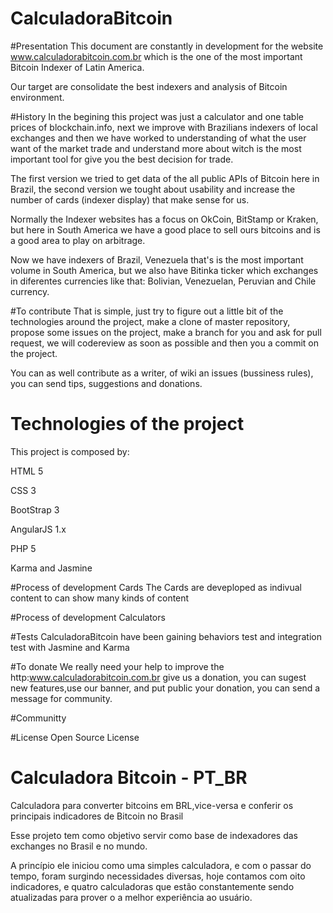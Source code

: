 # CalculadoraBitcoin

#Presentation
 This document are constantly in development for the website www.calculadorabitcoin.com.br which is the one of the most important Bitcoin Indexer of Latin America. 
 
Our target are consolidate the best indexers and analysis of Bitcoin environment. 
 
#History 
 In the begining this project was just a calculator and one table prices of blockchain.info, next we improve with Brazilians indexers of  local exchanges and then we have worked to understanding of what the user want of the market trade and understand more about witch is the most important tool for give you the best decision for trade.
 
 The first version we tried to get data of the all public APIs of Bitcoin here in Brazil, the second version we tought about usability and increase the number of cards (indexer display) that make sense for us. 
 
 Normally the Indexer websites  has a focus on OkCoin, BitStamp or Kraken, but here in South America we have a good place to sell ours bitcoins and is a good area to play on arbitrage.
 
 Now we have indexers of Brazil, Venezuela that's is the most important volume in South America, but we also have Bitinka ticker which exchanges in diferentes currencies like that: Bolivian, Venezuelan, Peruvian and Chile currency. 

#To contribute
That is simple, just try to figure out a little bit of the technologies around the project, make a clone of master repository, propose some issues on the project, make a branch for you and ask for pull request, we will codereview as soon as possible and then you a commit on the project.

You can as well contribute as a writer, of wiki an issues (bussiness rules), you can send tips, suggestions and donations.

# Technologies of the project 

This project is composed by:

HTML 5 

CSS 3

BootStrap 3

AngularJS 1.x

PHP 5

Karma and Jasmine

#Process of development Cards
The Cards are deveploped as indivual content to can show many kinds of content

#Process of development Calculators

#Tests
CalculadoraBitcoin have been gaining behaviors test and integration test with Jasmine and Karma

#To donate
We really need your help to improve the http:www.calculadorabitcoin.com.br give us a donation, you can sugest new features,use our banner, and put public your donation, you can send a message for community.

#Communitty

#License
Open Source License

# Calculadora Bitcoin - PT_BR

Calculadora para converter bitcoins em BRL,vice-versa e conferir os principais indicadores de Bitcoin no Brasil

Esse projeto tem como objetivo servir como base de indexadores das exchanges no Brasil e no mundo. 

A princípio ele iniciou como uma simples calculadora, e com o passar do tempo, foram surgindo necessidades diversas, hoje contamos com oito indicadores, e quatro calculadoras que estão constantemente sendo atualizadas para prover o a melhor experiência ao usuário.
